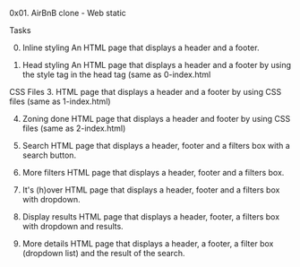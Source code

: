 0x01. AirBnB clone - Web static

Tasks

0. Inline styling
An HTML page that displays a header and a footer.

1. Head styling
An HTML page that displays a header and a footer by using the style tag in the head tag (same as 0-index.html

CSS Files
3. HTML page that displays a header and a footer by using CSS files (same as 1-index.html)

4. Zoning done
HTML page that displays a header and footer by using CSS files (same as 2-index.html)

5. Search
HTML page that displays a header, footer and a filters box with a search button.

6. More filters
HTML page that displays a header, footer and a filters box.

7. It's (h)over
HTML page that displays a header, footer and a filters box with dropdown.

8. Display results
HTML page that displays a header, footer, a filters box with dropdown and results.

9. More details
HTML page that displays a header, a footer, a filter box (dropdown list) and the result of the search.

